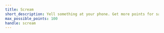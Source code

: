 ```yaml
---
title: Scream
short_description: Yell something at your phone. Get more points for saying what we tell you to and doing it in public.
max_possible_points: 100
handle: scream
---
```


